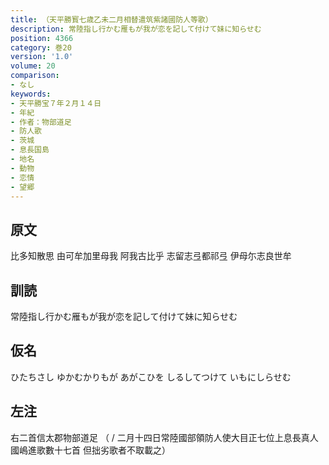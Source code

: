 ```yaml
---
title: （天平勝寳七歳乙未二月相替遣筑紫諸國防人等歌）
description: 常陸指し行かむ雁もが我が恋を記して付けて妹に知らせむ
position: 4366
category: 巻20
version: '1.0'
volume: 20
comparison:
- なし
keywords:
- 天平勝宝７年２月１４日
- 年紀
- 作者：物部道足
- 防人歌
- 茨城
- 息長国島
- 地名
- 動物
- 恋情
- 望郷
---
```


## 原文

比多知散思 由可牟加里母我 阿我古比乎 志留志弖都祁弖 伊母尓志良世牟

## 訓読

常陸指し行かむ雁もが我が恋を記して付けて妹に知らせむ

## 仮名

ひたちさし ゆかむかりもが あがこひを しるしてつけて いもにしらせむ

## 左注

右二首信太郡物部道足 （ / 二月十四日常陸國部領防人使大目正七位上息長真人國嶋進歌數十七首 但拙劣歌者不取載之）
